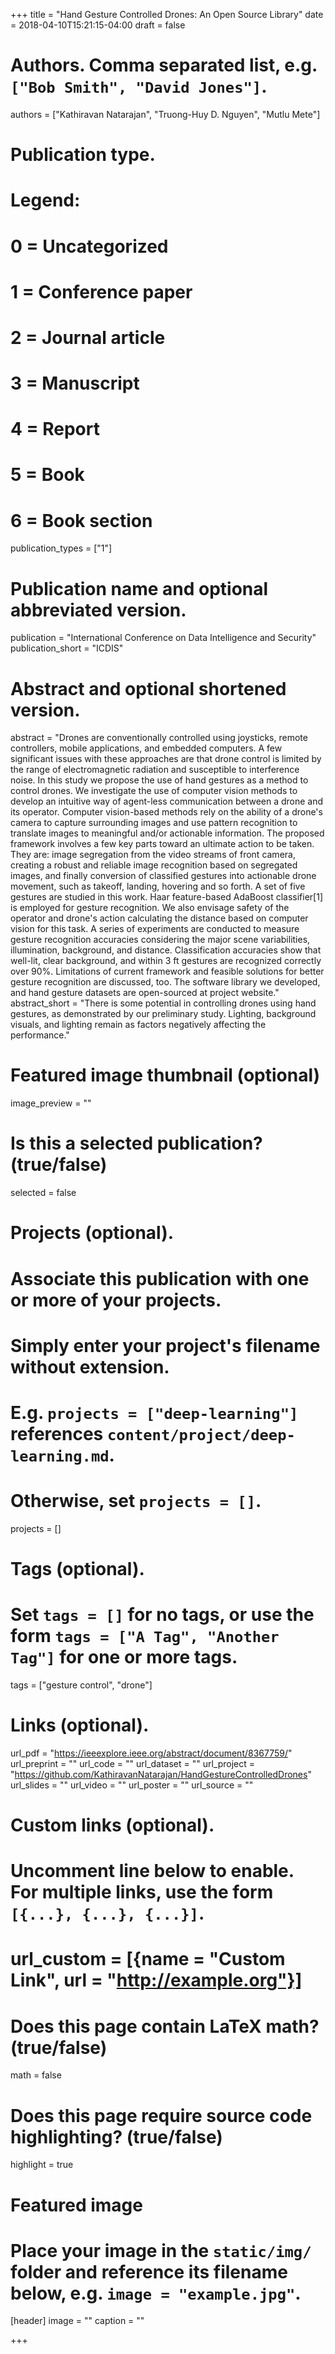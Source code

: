 +++
title = "Hand Gesture Controlled Drones: An Open Source Library"
date = 2018-04-10T15:21:15-04:00
draft = false

# Authors. Comma separated list, e.g. `["Bob Smith", "David Jones"]`.
authors = ["Kathiravan Natarajan", "Truong-Huy D. Nguyen", "Mutlu Mete"]

# Publication type.
# Legend:
# 0 = Uncategorized
# 1 = Conference paper
# 2 = Journal article
# 3 = Manuscript
# 4 = Report
# 5 = Book
# 6 = Book section
publication_types = ["1"]

# Publication name and optional abbreviated version.
publication = "International Conference on Data Intelligence and Security"
publication_short = "ICDIS"

# Abstract and optional shortened version.
abstract = "Drones are conventionally controlled using joysticks, remote controllers, mobile applications, and embedded computers. A few significant issues with these approaches are that drone control is limited by the range of electromagnetic radiation and susceptible to interference noise. In this study we propose the use of hand gestures as a method to control drones. We investigate the use of computer vision methods to develop an intuitive way of agent-less communication between a drone and its operator. Computer vision-based methods rely on the ability of a drone's camera to capture surrounding images and use pattern recognition to translate images to meaningful and/or actionable information. The proposed framework involves a few key parts toward an ultimate action to be taken. They are: image segregation from the video streams of front camera, creating a robust and reliable image recognition based on segregated images, and finally conversion of classified gestures into actionable drone movement, such as takeoff, landing, hovering and so forth. A set of five gestures are studied in this work. Haar feature-based AdaBoost classifier[1] is employed for gesture recognition. We also envisage safety of the operator and drone's action calculating the distance based on computer vision for this task. A series of experiments are conducted to measure gesture recognition accuracies considering the major scene variabilities, illumination, background, and distance. Classification accuracies show that well-lit, clear background, and within 3 ft gestures are recognized correctly over 90%. Limitations of current framework and feasible solutions for better gesture recognition are discussed, too. The software library we developed, and hand gesture datasets are open-sourced at project website."
abstract_short = "There is some potential in controlling drones using hand gestures, as demonstrated by our preliminary study. Lighting, background visuals, and lighting remain as factors negatively affecting the performance."

# Featured image thumbnail (optional)
image_preview = ""

# Is this a selected publication? (true/false)
selected = false

# Projects (optional).
#   Associate this publication with one or more of your projects.
#   Simply enter your project's filename without extension.
#   E.g. `projects = ["deep-learning"]` references `content/project/deep-learning.md`.
#   Otherwise, set `projects = []`.
projects = []

# Tags (optional).
#   Set `tags = []` for no tags, or use the form `tags = ["A Tag", "Another Tag"]` for one or more tags.
tags = ["gesture control", "drone"]

# Links (optional).
url_pdf = "https://ieeexplore.ieee.org/abstract/document/8367759/"
url_preprint = ""
url_code = ""
url_dataset = ""
url_project = "https://github.com/KathiravanNatarajan/HandGestureControlledDrones"
url_slides = ""
url_video = ""
url_poster = ""
url_source = ""

# Custom links (optional).
#   Uncomment line below to enable. For multiple links, use the form `[{...}, {...}, {...}]`.
# url_custom = [{name = "Custom Link", url = "http://example.org"}]

# Does this page contain LaTeX math? (true/false)
math = false

# Does this page require source code highlighting? (true/false)
highlight = true

# Featured image
# Place your image in the `static/img/` folder and reference its filename below, e.g. `image = "example.jpg"`.
[header]
image = ""
caption = ""

+++
